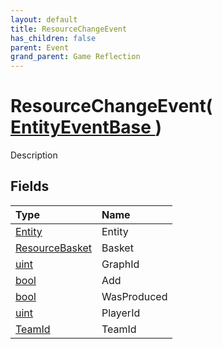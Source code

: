 ```yaml
---
layout: default
title: ResourceChangeEvent
has_children: false
parent: Event
grand_parent: Game Reflection
---
```

# ResourceChangeEvent( [ EntityEventBase ](/riftbreaker-wiki/docs/game-reflection/events/entity_event_base/) )
Description 

## Fields

| Type | Name |
|:----------|:--------------|
| [Entity](/riftbreaker-wiki/docs/game-reflection/classes/entity/) | Entity |
| [ResourceBasket](/riftbreaker-wiki/docs/game-reflection/classes/resource_basket/) | Basket |
| [uint](/riftbreaker-wiki/docs/game-reflection/components/uint/) | GraphId |
| [bool](/riftbreaker-wiki/docs/game-reflection/components/bool/) | Add |
| [bool](/riftbreaker-wiki/docs/game-reflection/components/bool/) | WasProduced |
| [uint](/riftbreaker-wiki/docs/game-reflection/components/uint/) | PlayerId |
| [TeamId](/riftbreaker-wiki/docs/game-reflection/classes/team_id/) | TeamId |

